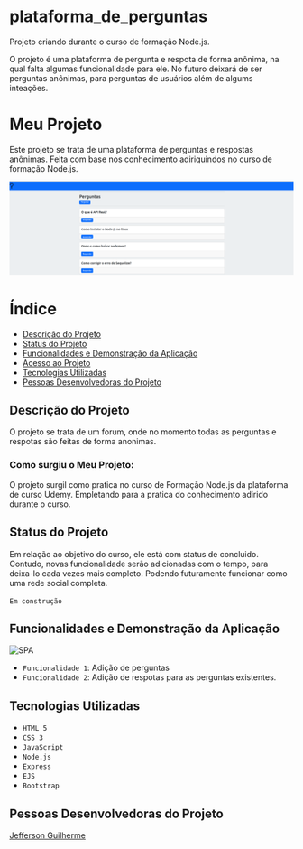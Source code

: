# plataforma_de_perguntas

Projeto criando durante o curso de formação Node.js.

O projeto é uma plataforma de pergunta e respota de forma anônima, na qual falta algumas funcionalidade para ele. No futuro deixará de ser perguntas anônimas, 
para perguntas de usuários além de algums inteações.

# Meu Projeto

Este projeto se trata de uma plataforma de perguntas e respostas anônimas. Feita com base nos conhecimento adiriquindos no curso de formação Node.js.

![projeto](https://raw.githubusercontent.com/jeffersonguilherme/plataforma_de_perguntas/main/Captura%20de%20tela%20de%202023-09-24%2019-37-14.png)

# Índice

* [Descrição do Projeto](#descrição-do-projeto)
* [Status do Projeto](#status-do-projeto)
* [Funcionalidades e Demonstração da Aplicação](#funcionalidades-e-demonstração-da-aplicação)
* [Acesso ao Projeto](#acesso-ao-projeto)
* [Tecnologias Utilizadas](#tecnologias-utilizadas)
* [Pessoas Desenvolvedoras do Projeto](#pessoas-desenvolvedoras-do-projeto)

## Descrição do Projeto
O projeto se trata de um forum, onde no momento todas as perguntas e respotas são feitas de forma anonimas.

### Como surgiu o Meu Projeto:

O projeto surgil como pratica no curso de Formação Node.js da plataforma de curso Udemy. Empletando para a pratica do conhecimento adirido durante o curso.


## Status do Projeto 

Em relação ao objetivo do curso, ele está com status de concluido. Contudo, novas funcionalidade serão adicionadas com o tempo, para deixa-lo cada vezes
mais completo. Podendo futuramente funcionar como uma rede social completa. 

``Em construção``

## Funcionalidades e Demonstração da Aplicação

![SPA](https://raw.githubusercontent.com/jeffersonguilherme/plataforma_de_perguntas/main/Captura%20de%20tela%20de%202023-09-24%2019-37-14.pn)

- `Funcionalidade 1`: Adição de perguntas
- `Funcionalidade 2`: Adição de respotas para as perguntas existentes. 



## Tecnologias Utilizadas

- ``HTML 5``
- ``CSS 3``
- ``JavaScript``
- ``Node.js``
- ``Express``
- ``EJS``
- ``Bootstrap``

## Pessoas Desenvolvedoras do Projeto

[Jefferson Guilherme]([https://github.com/TerezaOliveira90](https://github.com/jeffersonguilherme)https://github.com/jeffersonguilherme)
